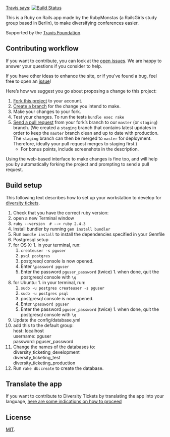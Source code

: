 [Travis says](https://travis-ci.org/rubymonsters/diversity_ticketing): [![Build Status](https://travis-ci.org/rubymonsters/diversity_ticketing.svg?branch=master)](https://travis-ci.org/rubymonsters/diversity_ticketing)

This is a Ruby on Rails app made by the RubyMonstas (a RailsGirls study group based in Berlin), to make diversifying conferences easier.

Supported by the [Travis Foundation](http://foundation.travis-ci.org/).

## Contributing workflow
If you want to contribute, you can look at the [open issues](https://github.com/rubymonsters/diversity_ticketing/issues). We are happy to answer your questions if you consider to help.

If you have other ideas to enhance the site, or if you've found a bug, feel free to open an [issue](https://github.com/rubymonsters/diversity_ticketing/issues)!

Here’s how we suggest you go about proposing a change to this project:

1. [Fork this project][fork] to your account.
2. [Create a branch][branch] for the change you intend to make.
3. Make your changes to your fork.
4. Test your changes. To run the tests `bundle exec rake`
5. [Send a pull request][pr] from your fork’s branch to our `master` (or `staging`) branch.
  (We created a `staging` branch that contains latest updates in order to keep the `master` branch clean and up to date with production. The `staging` branch can then be merged to `master` for deployment. Therefore, ideally your pull request merges to staging first.)
    - For bonus points, include screenshots in the description.

Using the web-based interface to make changes is fine too, and will help you
by automatically forking the project and prompting to send a pull request.

[fork]: https://help.github.com/articles/fork-a-repo/
[branch]: https://help.github.com/articles/creating-and-deleting-branches-within-your-repository
[pr]: https://help.github.com/articles/using-pull-requests/

## Build setup
This following text describes how to set up your workstation to develop for [diversity tickets](https://diversitytickets.org).

1. Check that you have the correct ruby version:
  1. open a new Terminal window
  1. `ruby --version  # --> ruby 2.4.3`
1. Install bundler by running `gem install bundler`
1. Run `bundle install` to install the dependencies specified in your Gemfile
1. Postgresql setup
  1. for OS X:
    1. in your terminal, run:
      1. `createuser -s pguser`
      1. `psql postgres`
      1. postgresql console is now opened.
        1. Enter `\password pguser`
        1. Enter the password `pguser_password` (twice)
    1. when done, quit the postgresql console with `\q`
  1. for Ubuntu:
    1. in your terminal, run:
      1. `sudo -u postgres createuser -s pguser`
      1. `sudo -u postgres psql`
      1. postgresql console is now opened.
        1. Enter `\password pguser`
        1. Enter the password `pguser_password` (twice)
    1. when done, quit the postgresql console with `\q`
1. Update the config/database.yml
  1. add this to the default group: <br>
        host: localhost <br>
        username: pguser <br>
        password: pguser_password <br>
  1. Change the names of the databases to: <br>
        diversity_ticketing_development <br>
        diversity_ticketing_test <br>
        diversity_ticketing_production <br>
1. Run `rake db:create` to create the database.

## Translate the app
If you want to contribute to Diversity Tickets by translating the app into your language, [here are some indications on how to proceed](https://github.com/rubymonsters/diversity_ticketing/wiki/Do-you-want-to-translate-Diversity-Tickets-to-your-own-language%3F-Here-are-some-indications:)

## License
[MIT](https://github.com/rubymonsters/diversity_ticketing/blob/master/LICENSE.md).
